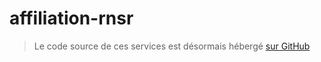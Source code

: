 # affiliation-rnsr

> Le code source de ces services est désormais hébergé [sur
> GitHub](https://github.com/Inist-CNRS/web-services/tree/main/services/affiliation-rnsr#readme)